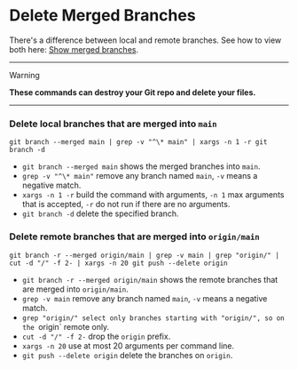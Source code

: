 # Delete Merged Branches

There's a difference between local and remote branches. See how to view both here: [Show merged branches](git/merged-branches.md).

---

> [!WARNING]
> **These commands can destroy your Git repo and delete your files.**

---
 
### Delete local branches that are merged into `main`

```shell
git branch --merged main | grep -v "^\* main" | xargs -n 1 -r git branch -d
```

- `git branch --merged main` shows the merged branches into `main`.
- `grep -v "^\* main"` remove any branch named `main`, `-v` means a negative match.
- `xargs -n 1 -r` build the command with arguments, `-n 1` max arguments that is accepted, `-r` do not run if there are no arguments.
- `git branch -d` delete the specified branch.

### Delete remote branches that are merged into `origin/main`

```shell
git branch -r --merged origin/main | grep -v main | grep "origin/" | cut -d "/" -f 2- | xargs -n 20 git push --delete origin
```

- `git branch -r --merged origin/main` shows the remote branches that are merged into `origin/main`.
- `grep -v main` remove any branch named `main`, `-v` means a negative match.
- `grep "origin/" select only branches starting with "origin/", so on the `origin` remote only.
- `cut -d "/" -f 2-` drop the `origin` prefix.
- `xargs -n 20` use at most 20 arguments per command line.
- `git push --delete origin` delete the branches on `origin`.

